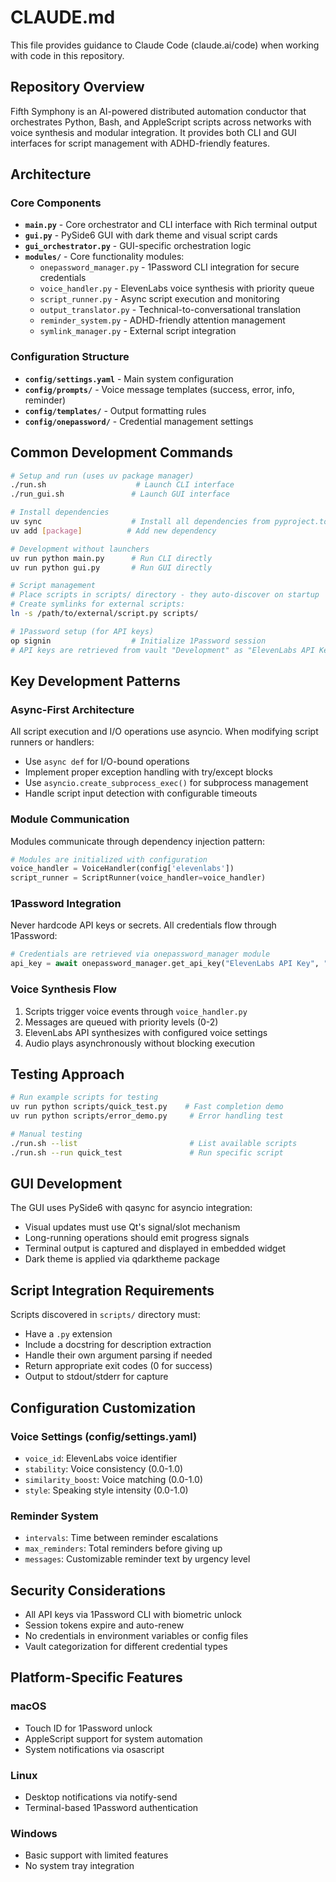 # CLAUDE.md

This file provides guidance to Claude Code (claude.ai/code) when working with code in this repository.

## Repository Overview

Fifth Symphony is an AI-powered distributed automation conductor that orchestrates Python, Bash, and AppleScript scripts across networks with voice synthesis and modular integration. It provides both CLI and GUI interfaces for script management with ADHD-friendly features.

## Architecture

### Core Components
- **`main.py`** - Core orchestrator and CLI interface with Rich terminal output
- **`gui.py`** - PySide6 GUI with dark theme and visual script cards
- **`gui_orchestrator.py`** - GUI-specific orchestration logic
- **`modules/`** - Core functionality modules:
  - `onepassword_manager.py` - 1Password CLI integration for secure credentials
  - `voice_handler.py` - ElevenLabs voice synthesis with priority queue
  - `script_runner.py` - Async script execution and monitoring
  - `output_translator.py` - Technical-to-conversational translation
  - `reminder_system.py` - ADHD-friendly attention management
  - `symlink_manager.py` - External script integration

### Configuration Structure
- **`config/settings.yaml`** - Main system configuration
- **`config/prompts/`** - Voice message templates (success, error, info, reminder)
- **`config/templates/`** - Output formatting rules
- **`config/onepassword/`** - Credential management settings

## Common Development Commands

```bash
# Setup and run (uses uv package manager)
./run.sh                    # Launch CLI interface
./run_gui.sh               # Launch GUI interface

# Install dependencies
uv sync                    # Install all dependencies from pyproject.toml
uv add [package]          # Add new dependency

# Development without launchers
uv run python main.py      # Run CLI directly
uv run python gui.py       # Run GUI directly

# Script management
# Place scripts in scripts/ directory - they auto-discover on startup
# Create symlinks for external scripts:
ln -s /path/to/external/script.py scripts/

# 1Password setup (for API keys)
op signin                  # Initialize 1Password session
# API keys are retrieved from vault "Development" as "ElevenLabs API Key"
```

## Key Development Patterns

### Async-First Architecture
All script execution and I/O operations use asyncio. When modifying script runners or handlers:
- Use `async def` for I/O-bound operations
- Implement proper exception handling with try/except blocks
- Use `asyncio.create_subprocess_exec()` for subprocess management
- Handle script input detection with configurable timeouts

### Module Communication
Modules communicate through dependency injection pattern:
```python
# Modules are initialized with configuration
voice_handler = VoiceHandler(config['elevenlabs'])
script_runner = ScriptRunner(voice_handler=voice_handler)
```

### 1Password Integration
Never hardcode API keys or secrets. All credentials flow through 1Password:
```python
# Credentials are retrieved via onepassword_manager module
api_key = await onepassword_manager.get_api_key("ElevenLabs API Key", "Development")
```

### Voice Synthesis Flow
1. Scripts trigger voice events through `voice_handler.py`
2. Messages are queued with priority levels (0-2)
3. ElevenLabs API synthesizes with configured voice settings
4. Audio plays asynchronously without blocking execution

## Testing Approach

```bash
# Run example scripts for testing
uv run python scripts/quick_test.py    # Fast completion demo
uv run python scripts/error_demo.py     # Error handling test

# Manual testing
./run.sh --list                         # List available scripts
./run.sh --run quick_test               # Run specific script
```

## GUI Development

The GUI uses PySide6 with qasync for asyncio integration:
- Visual updates must use Qt's signal/slot mechanism
- Long-running operations should emit progress signals
- Terminal output is captured and displayed in embedded widget
- Dark theme is applied via qdarktheme package

## Script Integration Requirements

Scripts discovered in `scripts/` directory must:
- Have a `.py` extension
- Include a docstring for description extraction
- Handle their own argument parsing if needed
- Return appropriate exit codes (0 for success)
- Output to stdout/stderr for capture

## Configuration Customization

### Voice Settings (config/settings.yaml)
- `voice_id`: ElevenLabs voice identifier
- `stability`: Voice consistency (0.0-1.0)
- `similarity_boost`: Voice matching (0.0-1.0)
- `style`: Speaking style intensity (0.0-1.0)

### Reminder System
- `intervals`: Time between reminder escalations
- `max_reminders`: Total reminders before giving up
- `messages`: Customizable reminder text by urgency level

## Security Considerations

- All API keys via 1Password CLI with biometric unlock
- Session tokens expire and auto-renew
- No credentials in environment variables or config files
- Vault categorization for different credential types

## Platform-Specific Features

### macOS
- Touch ID for 1Password unlock
- AppleScript support for system automation
- System notifications via osascript

### Linux
- Desktop notifications via notify-send
- Terminal-based 1Password authentication

### Windows
- Basic support with limited features
- No system tray integration